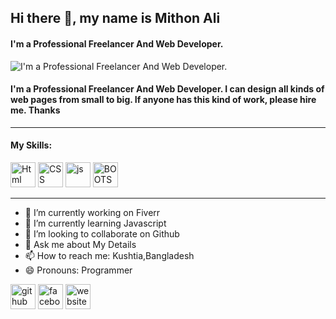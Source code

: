
## Hi there 👋, my name is Mithon Ali
#### I'm a Professional Freelancer And Web Developer.
![I'm a Professional Freelancer And Web Developer.](https://scontent.fdac24-2.fna.fbcdn.net/v/t1.6435-9/186518935_907069563470005_1507559073727746416_n.jpg?stp=dst-jpg_s960x960&_nc_cat=103&ccb=1-7&_nc_sid=e3f864&_nc_eui2=AeH2mmjW8476x7dTdcCb362IzRZdXZPWdfnNFl1dk9Z1-a0TFNUn5B1qNfMYzGnbr-wbr8jB0XP1b3jnxdpkhZQJ&_nc_ohc=Ad37VN801ZAAX9StI-O&_nc_ht=scontent.fdac24-2.fna&oh=00_AT8MkLSl4MbWxelyxDp-ycP8_jIw3yU-wc7ReYKaAuDa4g&oe=62E0B41A)
#### I'm a Professional Freelancer And Web Developer. I can design all kinds of web pages from small to big. If anyone has this kind of work, please hire me. Thanks
- - - - - - - - - - - - - - - - - - - - - - - - - - - - - - - - - - - - - - - - - - - - - - - - - - - - - - - - - - - - - -
<h4><b>My Skills:</b></h4>

[<img src='https://user-images.githubusercontent.com/96917595/152837779-2ec60249-35ab-4499-8424-0f1474cdfc85.svg' alt='Html' height='40'>](https://en.wikipedia.org/wiki/HTML)  [<img src='https://user-images.githubusercontent.com/96917595/152838083-82733425-fa7b-4939-b890-201a8a3266fe.svg' alt='CSS' height='40'>](https://en.wikipedia.org/wiki/CSS)  [<img src='https://user-images.githubusercontent.com/96917595/152838388-f756e45c-82f1-434d-802c-292668284c6c.svg' alt='js' height='40'>](https://en.wikipedia.org/wiki/JavaScript)  <img src='https://user-images.githubusercontent.com/96917595/152838685-215a5119-77ae-4a1e-bf89-13d05c921e98.svg' alt='BOOTSTRAP' height='40'>

- - - - - - - - - - - - - - - - - - - - - - - - - - - - - - - - - - - - - - - - - - - - - - - - - - - - - - - - - - - - - - 
- 🔭 I’m currently working on Fiverr 
- 🌱 I’m currently learning Javascript 
- 👯 I’m looking to collaborate on Github
- 💬 Ask me about My Details
- 📫 How to reach me: Kushtia,Bangladesh
- 😄 Pronouns: Programmer 


[<img src='https://user-images.githubusercontent.com/96917595/152697555-2bcaf781-bf2e-4140-8728-dcd736e4decb.svg' alt='github' height='40'>](https://github.com/mithon42)  [<img src='https://user-images.githubusercontent.com/96917595/152697600-a609b14e-3029-4524-a70a-97e0fa632b89.svg' alt='facebook' height='40'>](https://www.facebook.com/mithon2003) [<img src='https://user-images.githubusercontent.com/96917595/152697777-46fd75ad-4288-432e-8a6c-7338b8b3acbd.png' alt='website' height='40'>](https://arafat.xiowner.com)

